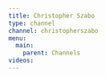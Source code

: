 ```yaml
---
title: Christopher Szabo
type: channel
channel: christopherszabo
menu:
  main:
    parent: Channels
videos:
---
```


